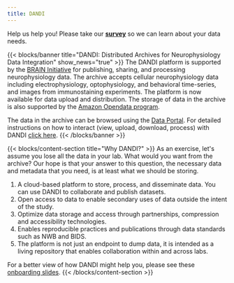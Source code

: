 ```yaml
---
title: DANDI
---
```


<div class="top-alert">
  Help us help you! Please take our <strong><a href="https://docs.google.com/forms/d/e/1FAIpQLScT0KLxT8pgQ4y6_Wqa_1IPHKJOrxGJ6nPMwxh1QS3od3P1lw/viewform">survey</a></strong> so we can learn about your data needs.
</div>

{{< blocks/banner title="DANDI: Distributed Archives for Neurophysiology Data Integration" show_news="true" >}}
The DANDI platform is supported by the [BRAIN Initiative](https://braininitiative.nih.gov/) for publishing, sharing, and processing neurophysiology data. The archive accepts cellular neurophysiology data including electrophysiology, optophysiology, and behavioral time-series, and images from immunostaining experiments. The platform is now available for data upload and distribution. The storage of data in the archive is also supported by the [Amazon Opendata program](https://registry.opendata.aws/).

The data in the archive can be browsed using the [Data Portal](https://dandiarchive.org). For detailed instructions on how to interact (view, upload, download, process) with DANDI [click here](https://www.dandiarchive.org/handbook/).
{{< /blocks/banner >}}

{{< blocks/content-section title="Why DANDI?" >}}
As an exercise, let's assume you lose all the data in your lab. What would you want from the archive? Our hope is that your answer to this question, the necessary data and metadata that you need, is at least what we should be storing.

1. A cloud-based platform to store, process, and disseminate data. You can use DANDI to collaborate and publish datasets.
2. Open access to data to enable secondary uses of data outside the intent of the study.
3. Optimize data storage and access through partnerships, compression and accessibility technologies.
4. Enables reproducible practices and publications through data standards such as NWB and BIDS.
5. The platform is not just an endpoint to dump data, it is intended as a living repository that enables collaboration within and across labs.

For a better view of how DANDI might help you, please see these [onboarding slides](https://docs.google.com/presentation/d/1hqw0vgNmelNnkPLuCSA1L5Rlu2rXeZEF6bsgc0y6Ve4/edit#slide=id.g113edc9c042_0_67).
{{< /blocks/content-section >}}
